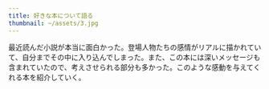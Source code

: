 ```yaml
---
title: 好きな本について語る
thumbnail: ~/assets/3.jpg
---
```


最近読んだ小説が本当に面白かった。登場人物たちの感情がリアルに描かれていて、自分までその中に入り込んでしまった。また、この本には深いメッセージも含まれていたので、考えさせられる部分も多かった。このような感動を与えてくれる本を紹介していく。
